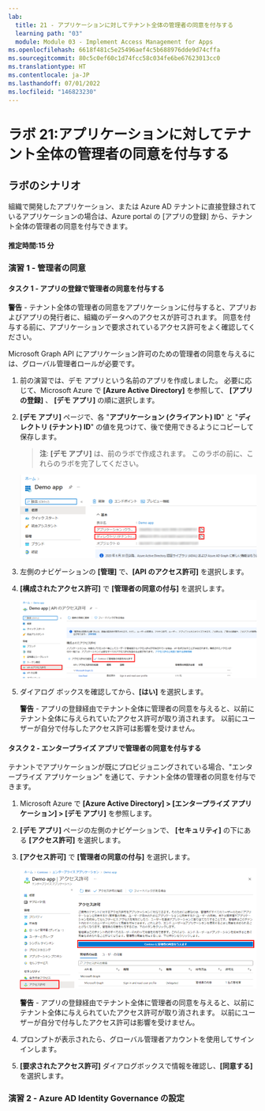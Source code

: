 ```yaml
---
lab:
  title: 21 - アプリケーションに対してテナント全体の管理者の同意を付与する
  learning path: "03"
  module: Module 03 - Implement Access Management for Apps
ms.openlocfilehash: 6618f481c5e25496aef4c5b688976dde9d74cffa
ms.sourcegitcommit: 80c5c0ef60c1d74fcc58c034fe6be67623013cc0
ms.translationtype: HT
ms.contentlocale: ja-JP
ms.lasthandoff: 07/01/2022
ms.locfileid: "146823230"
---
```

# <a name="lab-21-grant-tenant-wide-admin-consent-to-an-application"></a>ラボ 21:アプリケーションに対してテナント全体の管理者の同意を付与する

## <a name="lab-scenario"></a>ラボのシナリオ

組織で開発したアプリケーション、または Azure AD テナントに直接登録されているアプリケーションの場合は、Azure portal の [アプリの登録] から、テナント全体の管理者の同意を付与できます。

#### <a name="estimated-time-15-minutes"></a>推定時間:15 分

### <a name="exercise-1---admin-consent"></a>演習 1 - 管理者の同意

#### <a name="task-1---grant-admin-consent-in-app-registrations"></a>タスク 1 - アプリの登録で管理者の同意を付与する

   **警告** - テナント全体の管理者の同意をアプリケーションに付与すると、アプリおよびアプリの発行者に、組織のデータへのアクセスが許可されます。 同意を付与する前に、アプリケーションで要求されているアクセス許可をよく確認してください。

Microsoft Graph API にアプリケーション許可のための管理者の同意を与えるには、グローバル管理者ロールが必要です。

1. 前の演習では、デモ アプリという名前のアプリを作成しました。 必要に応じて、Microsoft Azure で **[Azure Active Directory]** を参照して、 **[アプリの登録]** 、 **[デモ アプリ]** の順に選択します。


2. **[デモ アプリ]** ページで、各 "**アプリケーション (クライアント) ID**" と "**ディレクトリ (テナント) ID**" の値を見つけて、後で使用できるようにコピーして保存します。

    >**注**: **[デモ アプリ]** は、前のラボで作成されます。 このラボの前に、これらのラボを完了してください。

    ![ディレクトリ ID が強調表示されている [デモ アプリ] ページを示す画面イメージ](./media/lp3-mod3-demo-app-directory-id.png)

3. 左側のナビゲーションの **[管理]** で、**[API のアクセス許可]** を選択します。

4. **[構成されたアクセス許可]** で **[管理者の同意の付与]** を選択します。

    ![Contoso に対する管理者の同意の付与が強調表示されている API のアクセス許可ページを示す画面イメージ](./media/lp3-mod3-api-permissions-admin-consent.png)

5. ダイアログ ボックスを確認してから、**[はい]** を選択します。

   **警告** - アプリの登録経由でテナント全体に管理者の同意を与えると、以前にテナント全体に与えられていたアクセス許可が取り消されます。 以前にユーザーが自分で付与したアクセス許可は影響を受けません。

#### <a name="task-2---grant-admin-consent-in-enterprise-apps"></a>タスク 2 - エンタープライズ アプリで管理者の同意を付与する

テナントでアプリケーションが既にプロビジョニングされている場合、"エンタープライズ アプリケーション" を通じて、テナント全体の管理者の同意を付与できます。

1. Microsoft Azure で **[Azure Active Directory] > [エンタープライズ アプリケーション] > [デモ アプリ]** を参照します。

2. **[デモ アプリ]** ページの左側のナビゲーションで、 **[セキュリティ]** の下にある **[アクセス許可]** を選択します。

3. **[アクセス許可]** で **[管理者の同意の付与]** を選択します。

    ![Contoso に対する管理者の同意の付与が強調表示されているデモ アプリのアクセス許可ページを示す画面イメージ](./media/lp3-mod3-grant-admin-consent-in-enterprise-app.png)

   **警告** - アプリの登録経由でテナント全体に管理者の同意を与えると、以前にテナント全体に与えられていたアクセス許可が取り消されます。 以前にユーザーが自分で付与したアクセス許可は影響を受けません。

4. プロンプトが表示されたら、グローバル管理者アカウントを使用してサインインします。

5. **[要求されたアクセス許可]** ダイアログボックスで情報を確認し、**[同意する]** を選択します。


### <a name="exercise-2---azure-ad-identity-governance-settings"></a>演習 2 - Azure AD Identity Governance の設定

